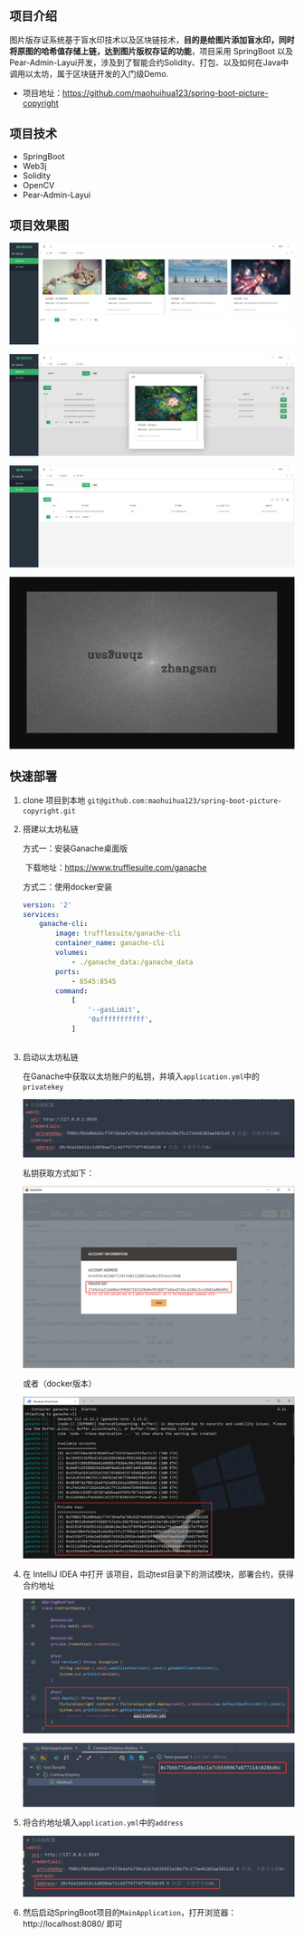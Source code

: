 ## 项目介绍

图片版存证系统基于盲水印技术以及区块链技术，**目的是给图片添加盲水印，同时将原图的哈希值存储上链，达到图片版权存证的功能**，项目采用 SpringBoot 以及Pear-Admin-Layui开发，涉及到了智能合约Solidity、打包、以及如何在Java中调用以太坊，属于区块链开发的入门级Demo.

* 项目地址：https://github.com/maohuihua123/spring-boot-picture-copyright

## 项目技术



* SpringBoot
* Web3j
* Solidity
* OpenCV
* Pear-Admin-Layui

## 项目效果图

![image-20210705205114350](README/image-20210705205114350.png)

![image-20210705205220704](README/image-20210705205220704.png)

![image-20210705205317737](README/image-20210705205317737.png)

![image-20210705205421930](README/image-20210705205421930.png)

## 快速部署

1. clone 项目到本地 `git@github.com:maohuihua123/spring-boot-picture-copyright.git`

2. 搭建以太坊私链

   方式一：安装Ganache桌面版

   ​		下载地址：https://www.trufflesuite.com/ganache

   方式二：使用docker安装

   ```yml
   version: '2'
   services:
       ganache-cli:
           image: trufflesuite/ganache-cli
           container_name: ganache-cli
           volumes:
               - ./ganache_data:/ganache_data
           ports:
               - 8545:8545
           command:
               [
                   '--gasLimit',
                   '0xfffffffffff',
               ]
                  
   ```

3. 启动以太坊私链

   在Ganache中获取以太坊账户的私钥，并填入`application.yml`中的`privatekey`

   ![image-20210705210929807](README/image-20210705210929807.png)

   私钥获取方式如下：

   ![image-20210705210514854](README/image-20210705210514854.png)

   或者（docker版本）

   ![image-20210705210656517](README/image-20210705210656517.png)

4. 在 IntelliJ IDEA 中打开 该项目，启动test目录下的测试模块，部署合约，获得合约地址

   ![image-20210705211138852](README/image-20210705211138852.png)

   

   ![image-20210705211501442](README/image-20210705211501442.png)

5. 将合约地址填入`application.yml`中的`address`

   ![image-20210705211556831](README/image-20210705211556831.png)

6. 然后启动SpringBoot项目的`MainApplication`，打开浏览器：http://localhost:8080/ 即可

   

